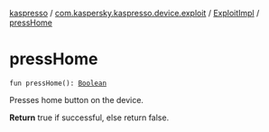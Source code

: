 [kaspresso](../../index.md) / [com.kaspersky.kaspresso.device.exploit](../index.md) / [ExploitImpl](index.md) / [pressHome](./press-home.md)

# pressHome

`fun pressHome(): `[`Boolean`](https://kotlinlang.org/api/latest/jvm/stdlib/kotlin/-boolean/index.html)

Presses home button on the device.

**Return**
true if successful, else return false.

